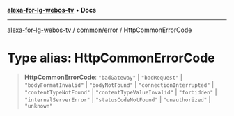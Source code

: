 [**alexa-for-lg-webos-tv**](../../../README.md) • **Docs**

***

[alexa-for-lg-webos-tv](../../../modules.md) / [common/error](../README.md) / HttpCommonErrorCode

# Type alias: HttpCommonErrorCode

> **HttpCommonErrorCode**: `"badGateway"` \| `"badRequest"` \| `"bodyFormatInvalid"` \| `"bodyNotFound"` \| `"connectionInterrupted"` \| `"contentTypeNotFound"` \| `"contentTypeValueInvalid"` \| `"forbidden"` \| `"internalServerError"` \| `"statusCodeNotFound"` \| `"unauthorized"` \| `"unknown"`
